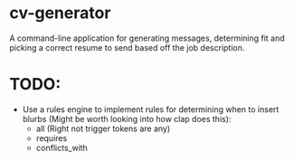 # cv-generator
A command-line application for generating messages, determining fit and picking a correct resume to send based off the job description.

# TODO:
- Use a rules engine to implement rules for determining when to insert blurbs (Might be worth looking into how clap does this):
    - all (Right not trigger tokens are any)
    - requires
    - conflicts_with 